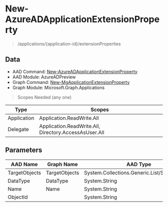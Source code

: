 # New-AzureADApplicationExtensionProperty

> /applications/{application-id}/extensionProperties

## Data

+ AAD Command: [New-AzureADApplicationExtensionProperty](https://docs.microsoft.com/en-us/powershell/module/AzureADPreview/New-AzureADApplicationExtensionProperty)
+ AAD Module: AzureADPreview
+ Graph Command: [New-MgApplicationExtensionProperty](https://docs.microsoft.com/en-us/powershell/module/Microsoft.Graph.Applications/New-MgApplicationExtensionProperty)
+ Graph Module: Microsoft.Graph.Applications

> Scopes Needed (any one)

|Type|Scopes|
|---|---|
|Application|Application.ReadWrite.All|
|Delegate|Application.ReadWrite.All, Directory.AccessAsUser.All|

## Parameters

|AAD Name|Graph Name|AAD Type|Graph Type|Infos|
|---|---|---|---|---|
|TargetObjects|TargetObjects|System.Collections.Generic.List/System.String|System.String[]||
|DataType|DataType|System.String|System.String||
|Name|Name|System.String|System.String||
|ObjectId||System.String|||

